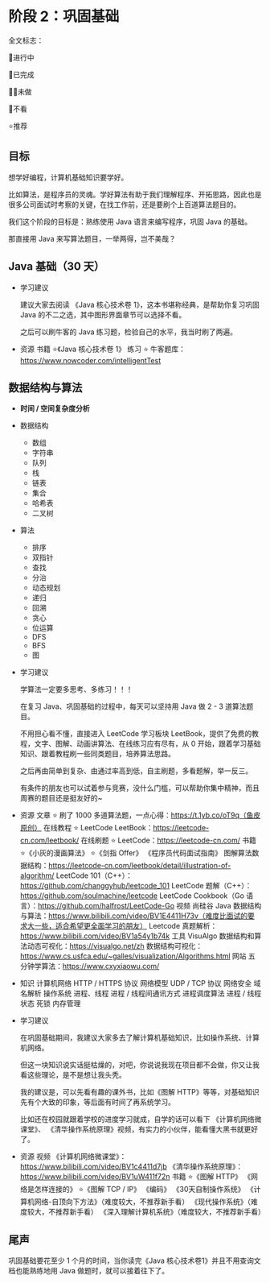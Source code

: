 # 阶段 2：巩固基础

全文标志：

🚩进行中

🏁已完成

🏳️‍🌈未做

🏴不看

⭐推荐

## 目标

想学好编程，计算机基础知识要学好。

比如算法，是程序员的灵魂。学好算法有助于我们理解程序、开拓思路，因此也是很多公司面试时考察的关键，在找工作前，还是要刷个上百道算法题目的。

我们这个阶段的目标是：熟练使用 Java 语言来编写程序，巩固 Java 的基础。

那直接用 Java 来写算法题目，一举两得，岂不美哉？



## Java 基础（30 天）

- 学习建议

  建议大家去阅读 《Java 核心技术卷 1》，这本书堪称经典，是帮助你复习巩固  Java 的不二之选，其中图形界面章节可以选择不看。

  之后可以刷牛客的 Java 练习题，检验自己的水平，我当时刷了两遍。

- 资源
  	书籍
    		⭐《Java 核心技术卷 1》
    	练习
    		⭐ 牛客题库：https://www.nowcoder.com/intelligentTest



## 数据结构与算法

- **时间 / 空间复杂度分析**

- 数据结构

  - 数组
  - 字符串
  - 队列
  - 栈
  - 链表
  - 集合
  - 哈希表
  - 二叉树

- 算法

  - 排序
  - 双指针
  - 查找
  - 分治
  - 动态规划
  - 递归
  - 回溯
  - 贪心
  - 位运算
  - DFS
  - BFS
  - 图

- 学习建议

  学算法一定要多思考、多练习！！！

  在复习 Java、巩固基础的过程中，每天可以坚持用 Java 做 2 - 3 道算法题目。

  不用担心看不懂，直接进入 LeetCode 学习板块 LeetBook，提供了免费的教程，文字、图解、动画讲算法、在线练习应有尽有，从 0 开始，跟着学习基础知识、跟着教程刷一些同类题目，培养算法思路。

  之后再由简单到复杂、由通过率高到低，自主刷题，多看题解，举一反三。

  有条件的朋友也可以试着参与竞赛，没什么门槛，可以帮助你集中精神，而且周赛的题目还是挺友好的~

- 资源
  	文章
    		⭐ 刷了 1000 多道算法题，一点心得：https://t.1yb.co/oT9q（鱼皮原创）
    	在线教程
    		⭐ LeetCode LeetBook：https://leetcode-cn.com/leetbook/
    	在线刷题
    		⭐ LeetCode：https://leetcode-cn.com/
    	书籍
    		⭐《小灰的漫画算法》
    		⭐《剑指 Offer》
    		《程序员代码面试指南》
    		图解算法数据结构：https://leetcode-cn.com/leetbook/detail/illustration-of-algorithm/
    		LeetCode 101（C++）：https://github.com/changgyhub/leetcode_101
    		LeetCode 题解（C++）：https://github.com/soulmachine/leetcode
    		LeetCode Cookbook（Go 语言）：https://github.com/halfrost/LeetCode-Go
    	视频
    		尚硅谷 Java 数据结构与算法：https://www.bilibili.com/video/BV1E4411H73v（难度比面试的要求大一些，适合希望更全面学习的朋友）
    		Leetcode 真题解析：https://www.bilibili.com/video/BV1a54y1b74k
    	工具
    		VisuAlgo 数据结构和算法动态可视化：https://visualgo.net/zh
    		数据结构可视化：https://www.cs.usfca.edu/~galles/visualization/Algorithms.html
    	网站
    		五分钟学算法：https://www.cxyxiaowu.com/
  
- 知识
  		计算机网络
    		HTTP / HTTPS 协议
    		网络模型
    		UDP / TCP 协议
    		网络安全
    		域名解析
    操作系统
    		进程、线程
    		进程 / 线程间通讯方式
    		进程调度算法
    		进程 / 线程状态
    		死锁
    		内存管理
  
- 学习建议

   在巩固基础期间，我建议大家多去了解计算机基础知识，比如操作系统、计算机网络。

   但这一块知识说实话挺枯燥的，对吧，你说说我现在项目都不会做，你又让我看这些理论，是不是想让我头秃。

   我的建议是，可以先看有趣的课外书，比如《图解 HTTP》等等，对基础知识先有个大致的印象，等后面有时间了再系统学习。

   比如还在校园就跟着学校的进度学习就成，自学的话可以看下 《计算机网络微课堂》、 《清华操作系统原理》视频，有实力的小伙伴，能看懂大黑书就更好了。

- 资源
   	视频
      		《计算机网络微课堂》：https://www.bilibili.com/video/BV1c4411d7jb
      		《清华操作系统原理》：https://www.bilibili.com/video/BV1uW411f72n
      	书籍
      		⭐《图解 HTTP》
      		《网络是怎样连接的》
      		⭐《图解 TCP / IP》
      		《编码》
      		《30天自制操作系统》
      		《计算机网络-自顶向下方法》（难度较大，不推荐新手看）
      		《现代操作系统》（难度较大，不推荐新手看）
      		《深入理解计算机系统》（难度较大，不推荐新手看）

## 尾声

巩固基础要花至少 1 个月的时间，当你读完《Java 核心技术卷1》并且不用查询文档也能熟练地用 Java 做题时，就可以接着往下了。